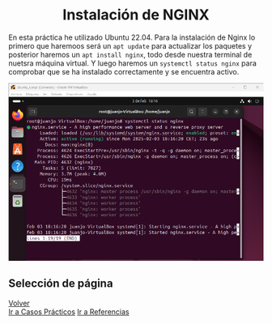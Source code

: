 <h1 align="center"> Instalación de NGINX </h1>

En esta práctica he utilizado Ubuntu 22.04.
Para la instalación de Nginx lo primero que haremoos será un `apt update` para actualizar los paquetes y posterior haremos un `apt install nginx`, todo desde nuestra terminal de nuetsra máquina virtual. Y luego haremos un `systemctl status nginx` para comprobar que se ha instalado correctamente y se encuentra activo. 

![Instalación_Nginx](./Img/captura4.png)

## Selección de página 
[Volver](./Esquema-red.md)  
[Ir a Casos Prácticos](./Casos-practicos.md) 
[Ir a Referencias](./Referencias.md)  
